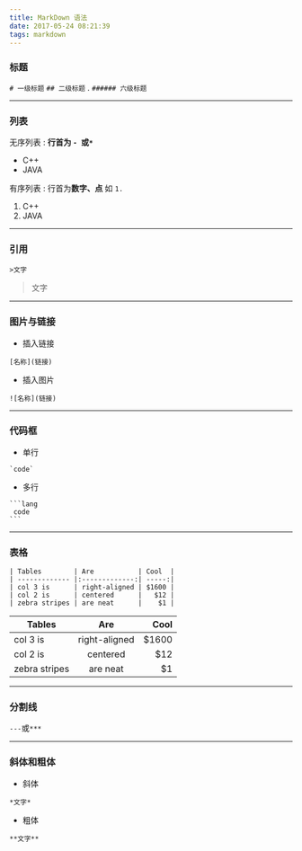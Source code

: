 ```yaml
---
title: MarkDown 语法
date: 2017-05-24 08:21:39
tags: markdown
---
```


### 标题

`# 一级标题`
`## 二级标题`
.
`###### 六级标题`

---

### 列表

无序列表 : **行首为 `- `或`* `**

* C++
* JAVA


<!--more-->

有序列表 : 行首为**数字、点** 如 `1. `

1. C++
2. JAVA

***


### 引用

`>文字`

>文字

***

### 图片与链接

- 插入链接

`[名称](链接)`

- 插入图片

`![名称](链接)`

***

### 代码框

- 单行

`` `code` ``

- 多行

````
```lang
 code
```
````

***

### 表格

```
| Tables        | Are           | Cool  |
| ------------- |:-------------:| -----:|
| col 3 is      | right-aligned | $1600 |
| col 2 is      | centered      |   $12 |
| zebra stripes | are neat      |    $1 |
```

| Tables        | Are           | Cool  |
| ------------- |:-------------:| -----:|
| col 3 is      | right-aligned | $1600 |
| col 2 is      | centered      |   $12 |
| zebra stripes | are neat      |    $1 |

***

### 分割线

`---`或`***`

***

### 斜体和粗体

- 斜体

`*文字*`

- 粗体

`**文字**`